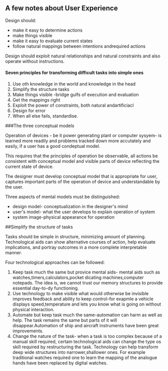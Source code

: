 ## A few notes about User Experience

Design should:

* make it easy to determine actions
* make things visible
* make it easy to evaluate current states
* follow natural mappings between intentions andrequired actions

Design should exploit natural relationships and natural constraints and also operate without instructions.

#### Seven principles for transforming difficult tasks into simple ones

1. Use oth knowledge in the world and knowledge in the head
2. Simplify the structure tasks
3. Make things visible -bridge gulfs of execution and evaluation
4. Get the mappings right
5. Exploit the power of constraints, both natural andartificiacl
6. Design for error
7. When all else fails, standardise.

###The three conceptual models

Operation of devices - be it power generating plant or computer sysyem- is learned more readily and problems tracked down more accutately
and easily, if a user has a good condeptual model.

This requires that the principles of operation be observable, all actions be consistent with conceptual model and visible parts of device reflecting
the current state of device.

The designer must develop conceptual model that is appropriate for user, captures important parts of the operation of device and understandable by the 
user.

Three aspects of mental models must be distinguished:
* design model- conceptualization in the designer's mind
* user's model- what the user develops to explain operation of system
* system image-physical appearance for operation

##Simplify the structure of tasks

Tasks should be simple in structure, minimizing amount of planning.
Technological aids can show alternative courses of action, help evaluate implications, and portray outcomes in a more complete interpretable manner.

Four technological approaches can be followed:

1. Keep task much the same but provice mental aids- mental aids such as watches,timers,calculators,pocket dicating machines,computer notepads. The idea is, we cannot trust our memory structures to provide essential day-to-dy functioning.
2. Use technology to make visible what would otherwise be invisible improves feedback and ability to keep control-for exapmle a vehicle displays speed,temperature and lets you know what is going on without physical interaction.
3. Automate but keep task much the same-automation can harm as well as help. The task remains the same but parts of it will disappear.Automation of ship and aircraft instruments have been great improvements.
4. Change the nature of the task- when a task is too complex because of a manual skill required, certain technological aids can change the type os skill required by restructuring the task. Technology can help transform deep wide structures into narrower,shallower ones. For example traditional watches required one to learn the mapping of the analogue hands have been replaced by digital watches.


